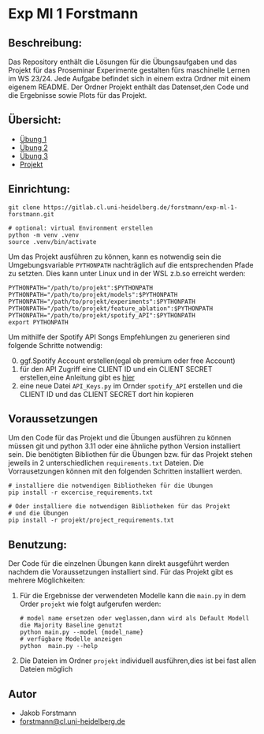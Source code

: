 # Exp Ml 1 Forstmann

## Beschreibung:
Das Repository enthält die Lösungen für die Übungsaufgaben 
und das Projekt für das Proseminar Experimente gestalten fürs maschinelle Lernen im WS 23/24. 
Jede Aufgabe befindet sich in einem extra Ordner mit einem eigenem README.
Der Ordner Projekt enthält das Datenset,den Code und die Ergebnisse sowie Plots für das Projekt.

## Übersicht:
- [Übung 1](01_übung)
- [Übung 2](02_übung)
- [Übung 3](03_übung)
- [Projekt](projekt)


## Einrichtung:
``` 
git clone https://gitlab.cl.uni-heidelberg.de/forstmann/exp-ml-1-forstmann.git

# optional: virtual Environment erstellen
python -m venv .venv  
source .venv/bin/activate
``` 
Um das Projekt ausführen zu können, kann es notwendig sein die Umgebungsvariable `PYTHONPATH`
nachträglich auf die entsprechenden Pfade zu setzten. Dies kann  unter Linux und in der WSL 
z.b.so erreicht werden:
``` 
PYTHONPATH="/path/to/projekt":$PYTHONPATH 
PYTHONPATH="/path/to/projekt/models":$PYTHONPATH 
PYTHONPATH="/path/to/projekt/experiments":$PYTHONPATH 
PYTHONPATH="/path/to/projekt/feature_ablation":$PYTHONPATH 
PYTHONPATH="/path/to/projekt/spotify_API":$PYTHONPATH 
export PYTHONPATH
``` 

Um mithilfe der Spotify API Songs Empfehlungen zu generieren sind folgende Schritte notwendig:

0. ggf.Spotify Account erstellen(egal ob premium oder free Account)
1. für den API Zugriff eine CLIENT ID und ein CLIENT SECRET erstellen,eine Anleitung gibt es [hier](https://developer.spotify.com/documentation/web-api)
2. eine neue Datei `API_Keys.py` im Ornder `spotify_API` erstellen und die CLIENT ID und das CLIENT SECRET dort hin kopieren


## Voraussetzungen 
Um den Code für das Projekt und die Übungen ausführen zu können 
müssen git und python 3.11 oder eine ähnliche python Version installiert sein. Die benötigten Bibliothen für die Übungen bzw. für das Projekt stehen jeweils in 2 unterschiedlichen `requirements.txt` Dateien.
Die Vorrausetzungen können mit den folgenden Schritten installiert werden.
```
# installiere die notwendigen Bibliotheken für die Übungen
pip install -r excercise_requirements.txt

# Oder installiere die notwendigen Bibliotheken für das Projekt 
# und die Übungen 
pip install -r projekt/project_requirements.txt
```

## Benutzung:
Der Code für die einzelnen Übungen kann direkt ausgeführt werden nachdem die Voraussetzungen installiert sind.
Für das Projekt gibt es mehrere Möglichkeiten:

1. Für die Ergebnisse der verwendeten Modelle kann die `main.py` in dem Order `projekt` wie folgt aufgerufen werden:
    ````
    # model name ersetzen oder weglassen,dann wird als Default Modell die Majority Baseline genutzt 
    python main.py --model {model_name}
    # verfügbare Modelle anzeigen
    python  main.py --help
    ````
2. Die Dateien im Ordner `projekt` individuell ausführen,dies ist bei fast allen Dateien möglich

## Autor 
- Jakob Forstmann 
- forstmann@cl.uni-heidelberg.de
